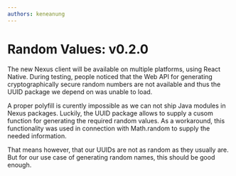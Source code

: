 ```yaml
---
authors: keneanung
---
```


# Random Values: v0.2.0

The new Nexus client will be available on multiple platforms, using React Native. During testing, people noticed that the Web API for generating cryptographically secure random numbers are not available and thus the UUID package we depend on was unable to load.

A proper polyfill is curently impossible as we can not ship Java modules in Nexus packages. Luckily, the UUID package allows to supply a cusom function for generating the required random values. As a workaround, this functionality was used in connection with Math.random to supply the needed information.

That means however, that our UUIDs are not as random as they usually are. But for our use case of generating random names, this should be good enough.
